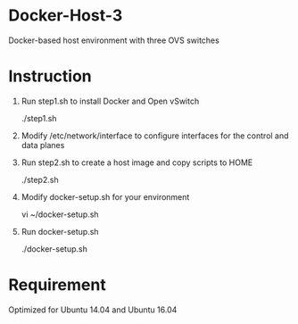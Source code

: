 # Docker-Host-3
Docker-based host environment with three OVS switches

# Instruction
1. Run step1.sh to install Docker and Open vSwitch

	./step1.sh  

2. Modify /etc/network/interface to configure interfaces for the control and data planes

3. Run step2.sh to create a host image and copy scripts to HOME

	./step2.sh

4. Modify docker-setup.sh for your environment

	vi ~/docker-setup.sh

5. Run docker-setup.sh

	./docker-setup.sh

# Requirement
Optimized for Ubuntu 14.04 and Ubuntu 16.04
